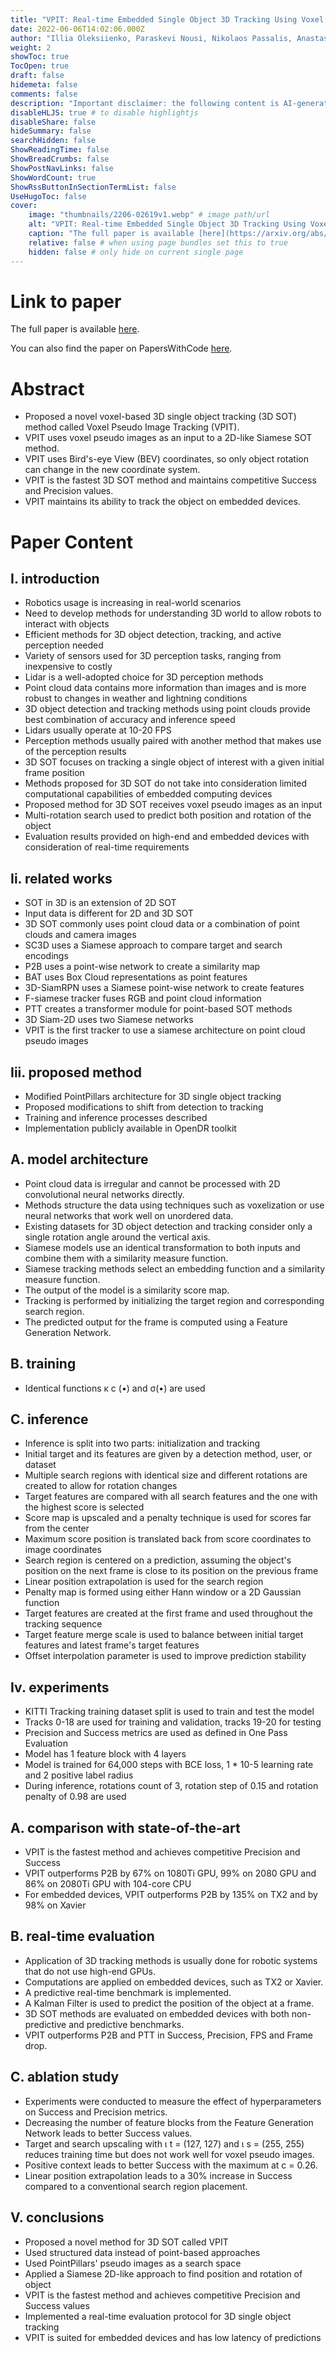 ```yaml
---
title: "VPIT: Real-time Embedded Single Object 3D Tracking Using Voxel Pseudo Images"
date: 2022-06-06T14:02:06.000Z
author: "Illia Oleksiienko, Paraskevi Nousi, Nikolaos Passalis, Anastasios Tefas, Alexandros Iosifidis"
weight: 2
showToc: true
TocOpen: true
draft: false
hidemeta: false
comments: false
description: "Important disclaimer: the following content is AI-generated, please make sure to fact check the presented information by reading the full paper."
disableHLJS: true # to disable highlightjs
disableShare: false
hideSummary: false
searchHidden: false
ShowReadingTime: false
ShowBreadCrumbs: false
ShowPostNavLinks: false
ShowWordCount: true
ShowRssButtonInSectionTermList: false
UseHugoToc: false
cover:
    image: "thumbnails/2206-02619v1.webp" # image path/url
    alt: "VPIT: Real-time Embedded Single Object 3D Tracking Using Voxel Pseudo Images" # alt text
    caption: "The full paper is available [here](https://arxiv.org/abs/2206.02619)." # display caption under cover
    relative: false # when using page bundles set this to true
    hidden: false # only hide on current single page
---
```


# Link to paper
The full paper is available [here](https://arxiv.org/abs/2206.02619).

You can also find the paper on PapersWithCode [here](https://paperswithcode.com/paper/vpit-real-time-embedded-single-object-3d).

# Abstract
- Proposed a novel voxel-based 3D single object tracking (3D SOT) method called Voxel Pseudo Image Tracking (VPIT).
- VPIT uses voxel pseudo images as an input to a 2D-like Siamese SOT method.
- VPIT uses Bird's-eye View (BEV) coordinates, so only object rotation can change in the new coordinate system.
- VPIT is the fastest 3D SOT method and maintains competitive Success and Precision values.
- VPIT maintains its ability to track the object on embedded devices.

# Paper Content

## I. introduction
- Robotics usage is increasing in real-world scenarios
- Need to develop methods for understanding 3D world to allow robots to interact with objects
- Efficient methods for 3D object detection, tracking, and active perception needed
- Variety of sensors used for 3D perception tasks, ranging from inexpensive to costly
- Lidar is a well-adopted choice for 3D perception methods
- Point cloud data contains more information than images and is more robust to changes in weather and lightning conditions
- 3D object detection and tracking methods using point clouds provide best combination of accuracy and inference speed
- Lidars usually operate at 10-20 FPS
- Perception methods usually paired with another method that makes use of the perception results
- 3D SOT focuses on tracking a single object of interest with a given initial frame position
- Methods proposed for 3D SOT do not take into consideration limited computational capabilities of embedded computing devices
- Proposed method for 3D SOT receives voxel pseudo images as an input
- Multi-rotation search used to predict both position and rotation of the object
- Evaluation results provided on high-end and embedded devices with consideration of real-time requirements

## Ii. related works
- SOT in 3D is an extension of 2D SOT
- Input data is different for 2D and 3D SOT
- 3D SOT commonly uses point cloud data or a combination of point clouds and camera images
- SC3D uses a Siamese approach to compare target and search encodings
- P2B uses a point-wise network to create a similarity map
- BAT uses Box Cloud representations as point features
- 3D-SiamRPN uses a Siamese point-wise network to create features
- F-siamese tracker fuses RGB and point cloud information
- PTT creates a transformer module for point-based SOT methods
- 3D Siam-2D uses two Siamese networks
- VPIT is the first tracker to use a siamese architecture on point cloud pseudo images

## Iii. proposed method
- Modified PointPillars architecture for 3D single object tracking
- Proposed modifications to shift from detection to tracking
- Training and inference processes described
- Implementation publicly available in OpenDR toolkit

## A. model architecture
- Point cloud data is irregular and cannot be processed with 2D convolutional neural networks directly.
- Methods structure the data using techniques such as voxelization or use neural networks that work well on unordered data.
- Existing datasets for 3D object detection and tracking consider only a single rotation angle around the vertical axis.
- Siamese models use an identical transformation to both inputs and combine them with a similarity measure function.
- Siamese tracking methods select an embedding function and a similarity measure function.
- The output of the model is a similarity score map.
- Tracking is performed by initializing the target region and corresponding search region.
- The predicted output for the frame is computed using a Feature Generation Network.

## B. training
- Identical functions κ c (•) and σ(•) are used

## C. inference
- Inference is split into two parts: initialization and tracking
- Initial target and its features are given by a detection method, user, or dataset
- Multiple search regions with identical size and different rotations are created to allow for rotation changes
- Target features are compared with all search features and the one with the highest score is selected
- Score map is upscaled and a penalty technique is used for scores far from the center
- Maximum score position is translated back from score coordinates to image coordinates
- Search region is centered on a prediction, assuming the object's position on the next frame is close to its position on the previous frame
- Linear position extrapolation is used for the search region
- Penalty map is formed using either Hann window or a 2D Gaussian function
- Target features are created at the first frame and used throughout the tracking sequence
- Target feature merge scale is used to balance between initial target features and latest frame's target features
- Offset interpolation parameter is used to improve prediction stability

## Iv. experiments
- KITTI Tracking training dataset split is used to train and test the model
- Tracks 0-18 are used for training and validation, tracks 19-20 for testing
- Precision and Success metrics are used as defined in One Pass Evaluation
- Model has 1 feature block with 4 layers
- Model is trained for 64,000 steps with BCE loss, 1 * 10-5 learning rate and 2 positive label radius
- During inference, rotations count of 3, rotation step of 0.15 and rotation penalty of 0.98 are used

## A. comparison with state-of-the-art
- VPIT is the fastest method and achieves competitive Precision and Success
- VPIT outperforms P2B by 67% on 1080Ti GPU, 99% on 2080 GPU and 86% on 2080Ti GPU with 104-core CPU
- For embedded devices, VPIT outperforms P2B by 135% on TX2 and by 98% on Xavier

## B. real-time evaluation
- Application of 3D tracking methods is usually done for robotic systems that do not use high-end GPUs.
- Computations are applied on embedded devices, such as TX2 or Xavier.
- A predictive real-time benchmark is implemented.
- A Kalman Filter is used to predict the position of the object at a frame.
- 3D SOT methods are evaluated on embedded devices with both non-predictive and predictive benchmarks.
- VPIT outperforms P2B and PTT in Success, Precision, FPS and Frame drop.

## C. ablation study
- Experiments were conducted to measure the effect of hyperparameters on Success and Precision metrics.
- Decreasing the number of feature blocks from the Feature Generation Network leads to better Success values.
- Target and search upscaling with ι t = (127, 127) and ι s = (255, 255) reduces training time but does not work well for voxel pseudo images.
- Positive context leads to better Success with the maximum at c = 0.26.
- Linear position extrapolation leads to a 30% increase in Success compared to a conventional search region placement.

## V. conclusions
- Proposed a novel method for 3D SOT called VPIT
- Used structured data instead of point-based approaches
- Used PointPillars' pseudo images as a search space
- Applied a Siamese 2D-like approach to find position and rotation of object
- VPIT is the fastest method and achieves competitive Precision and Success values
- Implemented a real-time evaluation protocol for 3D single object tracking
- VPIT is suited for embedded devices and has low latency of predictions
